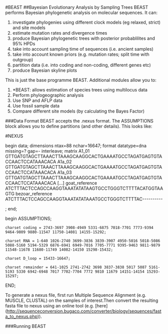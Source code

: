 #BEAST
##Bayesian Evolutionary Analysis by Sampling Trees
BEAST performs Bayesian phylogenetic analysis on molecular sequences. It can:

1. investigate phylogenies using different clock models (eg relaxed, strict) and site models
2. estimate mutation rates and divergence times
3. produce Bayesian phylogenetic trees with posterior probablilites and 95% HPDs 
4. take into account sampling time of sequences (i.e. ancient samples)
5. take into account known priors (e.g. mutation rates; split time with outgroup)
6. partition data (i.e. into coding and non-coding, different genes etc)
7. produce Bayesian skyline plots

This is just the base programme BEAST. Additional modules allow you to:

1. *BEAST: allows estimation of species trees using multilocus data
2. Perform phylogeographic analysis
3. Use SNP and AFLP data
4. Use fossil sample data
5. Compare different site models (by calculating the Bayes Factor)


###Data Format
BEAST accepts the .nexus format. The ASSUMPTIONS block allows you to define partitions (and other details). This looks like:


 #NEXUS

begin data;
	dimensions ntax=88 nchar=16647;
	format datatype=dna missing=? gap=- interleave;
matrix
A1_01            GTTGATGTAGCTTAAACTTAAAGCAAGGCACTGAAAATGCCTAGATGAGTGTACCAACTCCATAAACACA
A1a_02           GTTGATGTAGCTTAAACTTAAAGCAAGGCACTGAAAATGCCTAGATGAGTGTACCAACTCCATAAACACA
A1a_03           GTTGATGTAGCTTAAACTTAAAGCAAGGCACTGAAAATGCCTAGATGAGTGTACCAACTCCATAAACACA
[...]
goat_reference   ATCTTTACTCCAGCCAAGGTAAATATATAAGTGCCTGGGTCTTTTACATGGTAAGTG
bezoar_reference ATCTTTACTCCAGCCAAGGTAAATATATAAATGCCTGGGTCTTTTAC----------

;
end;

begin ASSUMPTIONS;

	charset coding = 2743-3697 3908-4949 5331-6875 7018-7701 7773-9394 9464-9809 9880-11547 11750-14081 14155-15292;

	charset RNA = 1-640 1026-2740 3699-3836 3839-3907 4950-5016 5018-5086 5088-5160 5194-5329 6876-6941 6949-7016 7705-7771 9395-9463 9811-9879 11548-11678 11680-11749 14082-14150 15298-15432;  

	charset D_loop = 15433-16647;

	charset remainder = 641-1025 2741-2742 3698 3837-3838 5017 5087 5161-5193 5330 6942-6948 7017 7702-7704 7772 9810 11679 14151-14154 15293-15297;

END;


To generate a nexus file, first run Multiple Sequence Alignment (e.g. MUSCLE, CLUSTAL) on the samples of interest.Then convert the resulting fasta file to nexus using an online tool (e.g. [here] (http://sequenceconversion.bugaco.com/converter/biology/sequences/fasta_to_nexus.php)).



###Running BEAST

